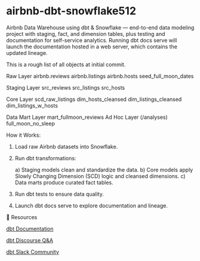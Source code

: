 # airbnb-dbt-snowflake512
Airbnb Data Warehouse using dbt &amp; Snowflake — end-to-end data modeling project with staging, fact, and dimension tables, plus testing and documentation for self-service analytics. Running dbt docs serve will launch the documentation hosted in a web server, which contains the updated lineage.

This is a rough list of all objects at initial commit.

Raw Layer
airbnb.reviews
airbnb.listings
airbnb.hosts
seed_full_moon_dates

Staging Layer
src_reviews
src_listings
src_hosts

Core Layer
scd_raw_listings
dim_hosts_cleansed
dim_listings_cleansed
dim_listings_w_hosts

Data Mart Layer
mart_fullmoon_reviews
Ad Hoc Layer (/analyses)
full_moon_no_sleep

How it Works:

1) Load raw Airbnb datasets into Snowflake.

2) Run dbt transformations:

   a) Staging models clean and standardize the data.
   b) Core models apply Slowly Changing Dimension (SCD) logic and cleansed dimensions.
   c) Data marts produce curated fact tables.

4) Run dbt tests to ensure data quality.

5) Launch dbt docs serve to explore documentation and lineage.

🔗 Resources

[dbt Documentation](https://docs.getdbt.com/)

[dbt Discourse Q&A](https://discourse.getdbt.com/)

[dbt Slack Community](https://www.getdbt.com/community)
